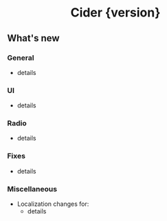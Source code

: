 <center>

# Cider {version}

</center>


## What's new

### General

* details

### UI

* details

### Radio

* details

### Fixes

* details

### Miscellaneous 

* Localization changes for:
  * details

